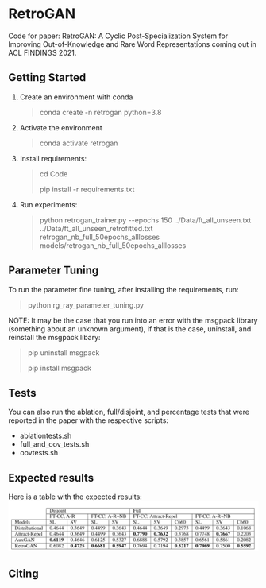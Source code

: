 # RetroGAN
Code for paper: RetroGAN: A Cyclic Post-Specialization System for Improving Out-of-Knowledge and Rare Word Representations 
coming out in ACL FINDINGS 2021.
## Getting Started
1. Create an environment with conda 
   >conda create -n retrogan python=3.8
2. Activate the environment
   >conda activate retrogan
3. Install requirements:
   >cd Code
   > 
   >pip install -r requirements.txt
4. Run experiments:
   >python retrogan_trainer.py --epochs 150 ../Data/ft_all_unseen.txt ../Data/ft_all_unseen_retrofitted.txt retrogan_nb_full_50epochs_alllosses models/retrogan_nb_full_50epochs_alllosses

## Parameter Tuning
To run the parameter fine tuning, after installing the requirements, run:
> python rg_ray_parameter_tuning.py

NOTE: It may be the case that you run into an error with the msgpack library (something about an unknown argument), if that is the case, uninstall, and reinstall the msgpack libary:
> pip uninstall msgpack
> 
> pip install msgpack
## Tests
You can also run the ablation, full/disjoint, and percentage tests that were reported in the paper with the respective scripts:
* ablationtests.sh
* full_and_oov_tests.sh
* oovtests.sh

## Expected results
Here is a table with the expected results:
![Results](results.png)
## Citing
